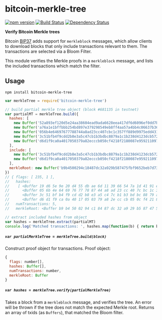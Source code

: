 # bitcoin-merkle-tree

[![npm version](https://img.shields.io/npm/v/bitcoin-merkle-tree.svg)](https://www.npmjs.com/package/bitcoin-merkle-tree)
[![Build Status](https://travis-ci.org/mappum/bitcoin-merkle-tree.svg?branch=master)](https://travis-ci.org/mappum/bitcoin-merkle-tree)
[![Dependency Status](https://david-dm.org/mappum/bitcoin-merkle-tree.svg)](https://david-dm.org/mappum/bitcoin-merkle-tree)

**Verify Bitcoin Merkle trees**

Bitcoin [BIP37](https://github.com/bitcoin/bips/blob/master/bip-0037.mediawiki) adds support for `merkleblock` messages, which allow clients to download blocks that only include transactions relevant to them. The transactions are selected via a Bloom Filter.

This module verifies the Merkle proofs in a `merkleblock` message, and lists the included transactions which match the filter.

## Usage

`npm install bitcoin-merkle-tree`

```js
var merkleTree = require('bitcoin-merkle-tree')

// build partial merkle tree object (block #681135 in testnet)
var partialMT = merkleTree.build({
  hashes: [
    new Buffer('52a893ef120d5e24aa38604ead9ada6628eea417df6d6096ef0dd7b73a89c0e9', 'hex'),
    new Buffer('a76a1e1bffbbb254bd897e379298549eb8ff4aa57a4bb4c06637b36d76833207', 'hex'),
    new Buffer('056b4e64697677788744a8ad23cc407cbc1c357ff889d9975edd431fb779466f', 'hex'),
    new Buffer('3c51bfb4f9cdd2b8e3a5c47cb1b3bdbc8879a1c1b238d4123dcb572a00b2b80e', 'hex'),
    new Buffer('d6d1f9ca0a4017050379a82ecccb050cf4218f2180087e9592110972a71e375c', 'hex')
  ],
  include: [
    new Buffer('3c51bfb4f9cdd2b8e3a5c47cb1b3bdbc8879a1c1b238d4123dcb572a00b2b80e', 'hex'),
    new Buffer('d6d1f9ca0a4017050379a82ecccb050cf4218f2180087e9592110972a71e375c', 'hex')
  ],
  merkleRoot: new Buffer('b9b4500294c18487dc32a929b587475fbf9652beb7d73010ea37ee0483e52e58', 'hex')
})
// { flags: [ 235, 1 ],
//   hashes:
//    [ <Buffer 19 d6 5e 9e 20 d4 55 db ae 6d 11 39 66 54 7a 1d 41 91 e3 cf eb 3c 4c 2a b9 0e d2 79 5f 39 c4 cc>,
//      <Buffer 05 6b 4e 64 69 76 77 78 87 44 a8 ad 23 cc 40 7c bc 1c 35 7f f8 89 d9 97 5e dd 43 1f b7 79 46 6f>,
//      <Buffer 3c 51 bf b4 f9 cd d2 b8 e3 a5 c4 7c b1 b3 bd bc 88 79 a1 c1 b2 38 d4 12 3d cb 57 2a 00 b2 b8 0e>,
//      <Buffer d6 d1 f9 ca 0a 40 17 05 03 79 a8 2e cc cb 05 0c f4 21 8f 21 80 08 7e 95 92 11 09 72 a7 1e 37 5c> ],
//   numTransactions: 5,
//   merkleRoot: <Buffer b9 b4 50 02 94 c1 84 87 dc 32 a9 29 b5 87 47 5f bf 96 52 be b7 d7 30 10 ea 37 ee 04 83 e5 2e 58> }

// extract included hashes from object
var hashes = merkleTree.extract(partialMT)
console.log('Matched transactions: ', hashes.map(function(b) { return b.toString('hex') }))
```

##### `var partialMerkleTree = merkleTree.build(block)`

Construct proof object for transactions. Proof object:
```js
{
  flags: number[],
  hashes: Buffer[],
  numTransactions: number,
  merkleRoot: Buffer
}
```

##### `var hashes = merkleTree.verify(partialMerkleTree)`

Takes a block from a `merkleblock` message, and verifies the tree. An error will be thrown if the tree does not match the expected Merkle root. Returns an array of txids (as `Buffers`), that matched the Bloom filter.
